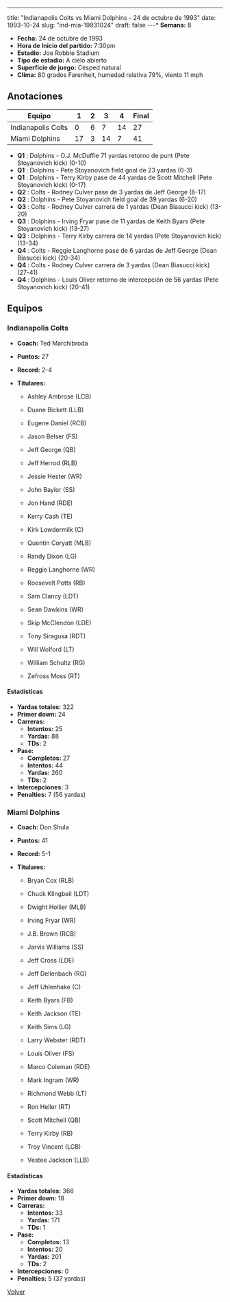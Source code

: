 ---
title: "Indianapolis Colts vs Miami Dolphins - 24 de octubre de 1993"
date: 1993-10-24
slug: "ind-mia-19931024"
draft: false
---* **Semana:** 8
* **Fecha:** 24 de octubre de 1993
* **Hora de Inicio del partido:** 7:30pm
* **Estadio:** Joe Robbie Stadium
* **Tipo de estadio:** A cielo abierto
* **Superficie de juego:** Césped natural
* **Clima:** 80 grados Farenheit, humedad relativa 79%, viento 11 mph




## Anotaciones
| Equipo | 1 | 2 | 3 | 4 | Final |
|--------|---|---|---|---|-------|
| Indianapolis Colts  | 0 | 6 | 7 | 14  | 27 |
| Miami Dolphins  | 17 | 3 | 14 | 7  | 41 |
* **Q1** : Dolphins - O.J. McDuffie 71 yardas retorno de punt (Pete Stoyanovich kick) (0-10)
* **Q1** : Dolphins - Pete Stoyanovich field goal de 23 yardas (0-3)
* **Q1** : Dolphins - Terry Kirby pase de 44 yardas de Scott Mitchell (Pete Stoyanovich kick) (0-17)
* **Q2** : Colts - Rodney Culver pase de 3 yardas de Jeff George (6-17)
* **Q2** : Dolphins - Pete Stoyanovich field goal de 39 yardas (6-20)
* **Q3** : Colts - Rodney Culver carrera de 1 yardas (Dean Biasucci kick) (13-20)
* **Q3** : Dolphins - Irving Fryar pase de 11 yardas de Keith Byars (Pete Stoyanovich kick) (13-27)
* **Q3** : Dolphins - Terry Kirby carrera de 14 yardas (Pete Stoyanovich kick) (13-34)
* **Q4** : Colts - Reggie Langhorne pase de 6 yardas de Jeff George (Dean Biasucci kick) (20-34)
* **Q4** : Colts - Rodney Culver carrera de 3 yardas (Dean Biasucci kick) (27-41)
* **Q4** : Dolphins - Louis Oliver retorno de intercepción de 56 yardas (Pete Stoyanovich kick) (20-41)


## Equipos


### Indianapolis Colts
* **Coach:** Ted Marchibroda
* **Puntos:** 27
* **Record:** 2-4
* **Titulares:** 

  * Ashley Ambrose (LCB) 

  * Duane Bickett (LLB) 

  * Eugene Daniel (RCB) 

  * Jason Belser (FS) 

  * Jeff George (QB) 

  * Jeff Herrod (RLB) 

  * Jessie Hester (WR) 

  * John Baylor (SS) 

  * Jon Hand (RDE) 

  * Kerry Cash (TE) 

  * Kirk Lowdermilk (C) 

  * Quentin Coryatt (MLB) 

  * Randy Dixon (LG) 

  * Reggie Langhorne (WR) 

  * Roosevelt Potts (RB) 

  * Sam Clancy (LDT) 

  * Sean Dawkins (WR) 

  * Skip McClendon (LDE) 

  * Tony Siragusa (RDT) 

  * Will Wolford (LT) 

  * William Schultz (RG) 

  * Zefross Moss (RT) 

#### Estadísticas
* **Yardas totales:** 322
* **Primer down:** 24
* **Carreras:**
  * **Intentos:** 25
  * **Yardas:** 88
  * **TDs:** 2
* **Pase:**
  * **Completos:** 27
  * **Intentos:** 44
  * **Yardas:** 260
  * **TDs:** 2
* **Intercepciones:** 3
* **Penalties:** 7 (56 yardas)

### Miami Dolphins
* **Coach:** Don Shula
* **Puntos:** 41
* **Record:** 5-1
* **Titulares:** 

  * Bryan Cox (RLB) 

  * Chuck Klingbeil (LDT) 

  * Dwight Hollier (MLB) 

  * Irving Fryar (WR) 

  * J.B. Brown (RCB) 

  * Jarvis Williams (SS) 

  * Jeff Cross (LDE) 

  * Jeff Dellenbach (RG) 

  * Jeff Uhlenhake (C) 

  * Keith Byars (FB) 

  * Keith Jackson (TE) 

  * Keith Sims (LG) 

  * Larry Webster (RDT) 

  * Louis Oliver (FS) 

  * Marco Coleman (RDE) 

  * Mark Ingram (WR) 

  * Richmond Webb (LT) 

  * Ron Heller (RT) 

  * Scott Mitchell (QB) 

  * Terry Kirby (RB) 

  * Troy Vincent (LCB) 

  * Vestee Jackson (LLB) 

#### Estadísticas
* **Yardas totales:** 366
* **Primer down:** 18
* **Carreras:**
  * **Intentos:** 33
  * **Yardas:** 171
  * **TDs:** 1
* **Pase:**
  * **Completos:** 13
  * **Intentos:** 20
  * **Yardas:** 201
  * **TDs:** 2
* **Intercepciones:** 0
* **Penalties:** 5 (37 yardas)


[Volver](/historia/1993)
